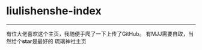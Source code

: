 # liulishenshe-index
---------------
有位大佬喜欢这个主页，我随便手爬了一下上传了GitHub。
有MJJ需要自取，当然给个**star**是最好的
琉璃神社主页
